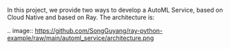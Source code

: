 In this project, we provide two ways to develop a AutoML Service, based on Cloud Native and based on Ray. The architecture is:

.. image:: https://github.com/SongGuyang/ray-python-example/raw/main/automl_service/architecture.png
